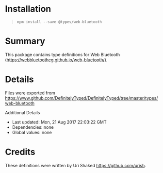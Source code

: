 # Installation
> `npm install --save @types/web-bluetooth`

# Summary
This package contains type definitions for Web Bluetooth (https://webbluetoothcg.github.io/web-bluetooth/).

# Details
Files were exported from https://www.github.com/DefinitelyTyped/DefinitelyTyped/tree/master/types/web-bluetooth

Additional Details
 * Last updated: Mon, 21 Aug 2017 22:03:22 GMT
 * Dependencies: none
 * Global values: none

# Credits
These definitions were written by Uri Shaked <https://github.com/urish>.
